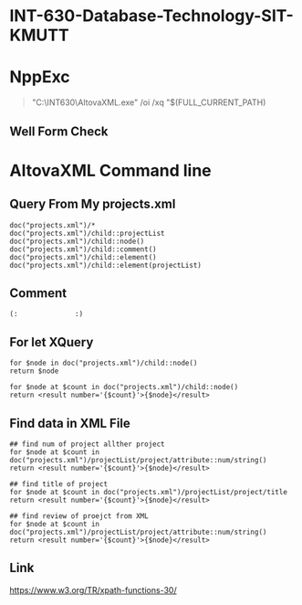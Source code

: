 # INT-630-Database-Technology-SIT-KMUTT


# NppExc
  > "C:\INT630\AltovaXML.exe" /oi /xq "$(FULL_CURRENT_PATH)
  > 

## Well Form Check
  
  
# AltovaXML Command line


## Query From My projects.xml

    doc("projects.xml")/*
    doc("projects.xml")/child::projectList
    doc("projects.xml")/child::node()
    doc("projects.xml")/child::comment()
    doc("projects.xml")/child::element()
    doc("projects.xml")/child::element(projectList)
  
## Comment
    (:              :)

## For let XQuery
    for $node in doc("projects.xml")/child::node()
    return $node

    for $node at $count in doc("projects.xml")/child::node()
    return <result number='{$count}'>{$node}</result>

  ## Find data in XML File
    ## find num of project allther project
    for $node at $count in doc("projects.xml")/projectList/project/attribute::num/string() 
    return <result number='{$count}'>{$node}</result>
    
    ## find title of project
    for $node at $count in doc("projects.xml")/projectList/project/title
    return <result number='{$count}'>{$node}</result>
    
    ## find review of proejct from XML
    for $node at $count in doc("projects.xml")/projectList/project/attribute::num/string()
    return <result number='{$count}'>{$node}</result>



## Link
https://www.w3.org/TR/xpath-functions-30/
